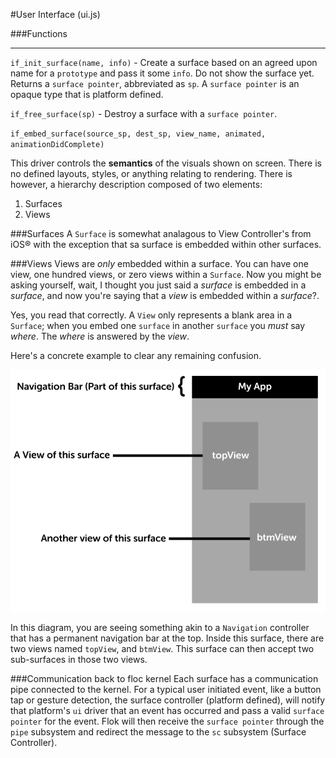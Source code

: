 #User Interface (ui.js)

###Functions


------

`if_init_surface(name, info)` - Create a surface based on an agreed upon name for a `prototype` and pass it some `info`. Do not show the surface yet.  Returns a `surface pointer`, abbreviated as `sp`.  A `surface pointer` is an opaque type that is platform defined.

`if_free_surface(sp)` - Destroy a surface with a `surface pointer`.

`if_embed_surface(source_sp, dest_sp, view_name, animated, animationDidComplete)`

This driver controls the **semantics** of the visuals shown on screen.  There is no defined layouts, styles, or anything relating to rendering. There is however, a hierarchy description composed of two elements:

 1. Surfaces
 2. Views

###Surfaces
A `Surface` is somewhat analagous to View Controller's from iOS® with the exception that sa surface is embedded within other surfaces.

###Views
Views are *only* embedded within a surface.  You can have one view, one hundred views, or zero views within a `Surface`. Now you might be asking yourself,
wait, I thought you just said a *surface* is embedded in a *surface*, and now you're saying that a *view* is embedded within a *surface*?.

Yes, you read that correctly. A `View` only represents a blank area in a `Surface`; when you embed one `surface` in another `surface` you *must* say *where*. The *where*
is answered by the *view*.

Here's a concrete example to clear any remaining confusion.

![](../images/ui_surface_and_views.png)

In this diagram, you are seeing something akin to a `Navigation` controller that has a permanent navigation bar at the top. Inside this surface, there are two views named `topView`, and `btmView`.
This surface can then accept two sub-surfaces in those two views.

###Communication back to floc kernel
Each surface has a communication pipe connected to the kernel. For a typical user initiated event, like a button tap or gesture detection, the surface controller (platform defined), will notify that platform's `ui` driver that an event has occurred and pass a valid `surface pointer` for the event.  Flok will then receive the `surface pointer` through the `pipe` subsystem and redirect the message to the `sc` subsystem (Surface Controller).
